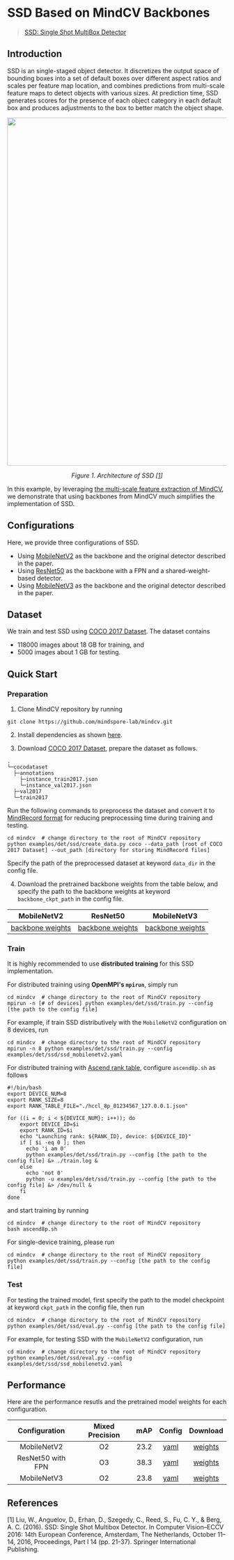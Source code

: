 # SSD Based on MindCV Backbones

> [SSD: Single Shot MultiBox Detector](https://arxiv.org/abs/1512.02325)

## Introduction

SSD is an single-staged object detector. It discretizes the output space of bounding boxes into a set of default boxes over different aspect ratios and scales per feature map location, and combines predictions from multi-scale feature maps to detect objects with various sizes. At prediction time, SSD generates scores for the presence of each object category in each default box and produces adjustments to the box to better match the object shape.

<p align="center">
  <img src="https://github.com/DexterJZ/mindcv/assets/16130861/50bc9627-c71c-4b1a-9de4-9e6040a43279" width=800 />
</p>
<p align="center">
  <em>Figure 1. Architecture of SSD [<a href="#references">1</a>] </em>
</p>

In this example, by leveraging [the multi-scale feature extraction of MindCV](https://github.com/mindspore-lab/mindcv/blob/main/docs/en/how_to_guides/feature_extraction.md), we demonstrate that using backbones from MindCV much simplifies the implementation of SSD.

## Configurations

Here, we provide three configurations of SSD.
* Using [MobileNetV2](https://github.com/mindspore-lab/mindcv/tree/main/configs/mobilenetv2) as the backbone and the original detector described in the paper.
* Using [ResNet50](https://github.com/mindspore-lab/mindcv/tree/main/configs/resnet) as the backbone with a FPN and a shared-weight-based detector.
* Using [MobileNetV3](https://github.com/mindspore-lab/mindcv/tree/main/configs/mobilenetv3) as the backbone and the original detector described in the paper.

## Dataset

We train and test SSD using [COCO 2017 Dataset](https://cocodataset.org/#download). The dataset contains
* 118000 images about 18 GB for training, and
* 5000 images about 1 GB for testing.

## Quick Start

### Preparation

1. Clone MindCV repository by running
```
git clone https://github.com/mindspore-lab/mindcv.git
```

2. Install dependencies as shown [here](https://mindspore-lab.github.io/mindcv/installation/).

3. Download [COCO 2017 Dataset](https://cocodataset.org/#download), prepare the dataset as follows.
```
.
└─cocodataset
  ├─annotations
    ├─instance_train2017.json
    └─instance_val2017.json
  ├─val2017
  └─train2017
```
Run the following commands to preprocess the dataset and convert it to [MindRecord format](https://www.mindspore.cn/docs/zh-CN/master/api_python/mindspore.mindrecord.html) for reducing preprocessing time during training and testing.
```
cd mindcv  # change directory to the root of MindCV repository
python examples/det/ssd/create_data.py coco --data_path [root of COCO 2017 Dataset] --out_path [directory for storing MindRecord files]
```
Specify the path of the preprocessed dataset at keyword `data_dir` in the config file.

4. Download the pretrained backbone weights from the table below, and specify the path to the backbone weights at keyword `backbone_ckpt_path` in the config file.
<div align="center">

|    MobileNetV2   |     ResNet50     |    MobileNetV3   |
|:----------------:|:----------------:|:----------------:|
| [backbone weights](https://download.mindspore.cn/toolkits/mindcv/mobilenet/mobilenetv2/mobilenet_v2_100-d5532038.ckpt) | [backbone weights](https://download.mindspore.cn/toolkits/mindcv/resnet/resnet50-e0733ab8.ckpt) | [backbone weights](https://download.mindspore.cn/toolkits/mindcv/mobilenet/mobilenetv3/mobilenet_v3_large_100-1279ad5f.ckpt) |

</div>

### Train

It is highly recommended to use **distributed training** for this SSD implementation.

For distributed training using **OpenMPI's `mpirun`**, simply run
```
cd mindcv  # change directory to the root of MindCV repository
mpirun -n [# of devices] python examples/det/ssd/train.py --config [the path to the config file]
```
For example, if train SSD distributively with the `MobileNetV2` configuration on 8 devices, run
```
cd mindcv  # change directory to the root of MindCV repository
mpirun -n 8 python examples/det/ssd/train.py --config examples/det/ssd/ssd_mobilenetv2.yaml
```

For distributed training with [Ascend rank table](https://github.com/mindspore-lab/mindocr/blob/main/docs/en/tutorials/distribute_train.md#12-configure-rank_table_file-for-training), configure `ascend8p.sh` as follows
```
#!/bin/bash
export DEVICE_NUM=8
export RANK_SIZE=8
export RANK_TABLE_FILE="./hccl_8p_01234567_127.0.0.1.json"

for ((i = 0; i < ${DEVICE_NUM}; i++)); do
    export DEVICE_ID=$i
    export RANK_ID=$i
    echo "Launching rank: ${RANK_ID}, device: ${DEVICE_ID}"
    if [ $i -eq 0 ]; then
      echo 'i am 0'
      python examples/det/ssd/train.py --config [the path to the config file] &> ./train.log &
    else
      echo 'not 0'
      python -u examples/det/ssd/train.py --config [the path to the config file] &> /dev/null &
    fi
done
```
and start training by running
```
cd mindcv  # change directory to the root of MindCV repository
bash ascend8p.sh
```

For single-device training, please run
```
cd mindcv  # change directory to the root of MindCV repository
python examples/det/ssd/train.py --config [the path to the config file]
```

### Test

For testing the trained model, first specify the path to the model checkpoint at keyword `ckpt_path` in the config file, then run
```
cd mindcv  # change directory to the root of MindCV repository
python examples/det/ssd/eval.py --config [the path to the config file]
```
For example, for testing SSD with the `MobileNetV2` configuration, run
```
cd mindcv  # change directory to the root of MindCV repository
python examples/det/ssd/eval.py --config examples/det/ssd/ssd_mobilenetv2.yaml
```

## Performance

Here are the performance resutls and the pretrained model weights for each configuration.
<div align="center">

|   Configuration   | Mixed Precision |  mAP | Config | Download |
|:-----------------:|:---------------:|:----:|:------:|:--------:|
|    MobileNetV2    |        O2       | 23.2 |  [yaml](https://github.com/mindspore-lab/mindcv/blob/main/examples/det/ssd/ssd_mobilenetv2.yaml)  |  [weights](https://download.mindspore.cn/toolkits/mindcv/ssd/ssd_mobilenetv2-5bbd7411.ckpt) |
| ResNet50 with FPN |        O3       | 38.3 |  [yaml](https://github.com/mindspore-lab/mindcv/blob/main/examples/det/ssd/ssd_resnet50_fpn.yaml)  |  [weights](https://download.mindspore.cn/toolkits/mindcv/ssd/ssd_resnet50_fpn-ac87ddac.ckpt) |
|    MobileNetV3    |        O2       | 23.8 |  [yaml](https://github.com/mindspore-lab/mindcv/blob/main/examples/det/ssd/ssd_mobilenetv3.yaml)  |  [weights](https://download.mindspore.cn/toolkits/mindcv/ssd/ssd_mobilenetv3-53d9f6e9.ckpt) |

</div>

## References

[1] Liu, W., Anguelov, D., Erhan, D., Szegedy, C., Reed, S., Fu, C. Y., & Berg, A. C. (2016). SSD: Single Shot Multibox Detector. In Computer Vision–ECCV 2016: 14th European Conference, Amsterdam, The Netherlands, October 11–14, 2016, Proceedings, Part I 14 (pp. 21-37). Springer International Publishing.
